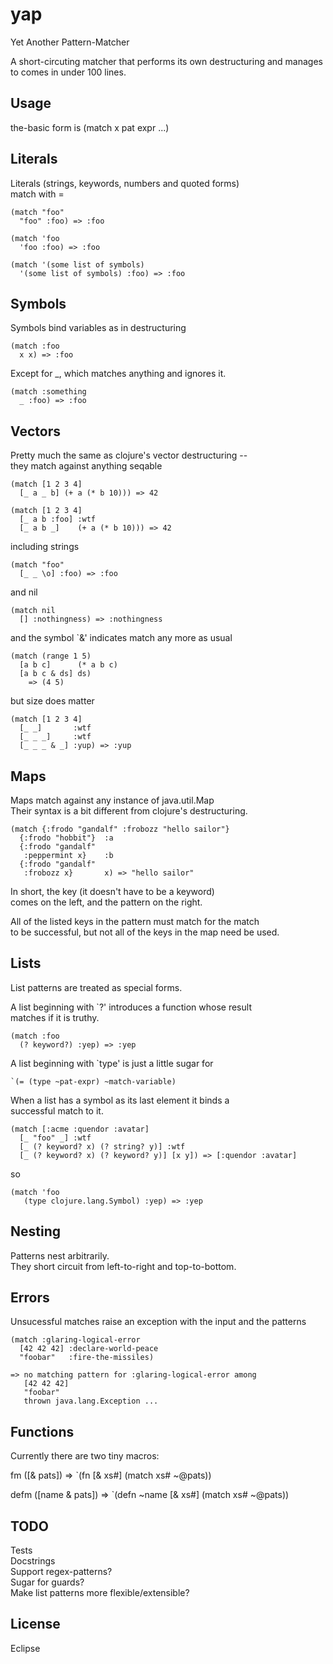 # yap

Yet Another Pattern-Matcher    

A short-circuting matcher that performs its own
destructuring and manages to comes in under 100 lines.

## Usage

the-basic form is (match x pat expr ...)

## Literals

Literals (strings, keywords, numbers and quoted forms)    
match with =

    (match "foo"
      "foo" :foo) => :foo

    (match 'foo
      'foo :foo) => :foo

    (match '(some list of symbols)
      '(some list of symbols) :foo) => :foo

## Symbols

Symbols bind variables as in destructuring

    (match :foo 
      x x) => :foo

Except for _, which matches anything and ignores it.

    (match :something
      _ :foo) => :foo

## Vectors

Pretty much the same as clojure's vector destructuring --     
they match against anything seqable

    (match [1 2 3 4]
      [_ a _ b] (+ a (* b 10))) => 42

    (match [1 2 3 4]
      [_ a b :foo] :wtf
      [_ a b _]    (+ a (* b 10))) => 42

including strings    

    (match "foo"
      [_ _ \o] :foo) => :foo

and nil    

    (match nil
      [] :nothingness) => :nothingness

and the symbol `&' indicates match any more as usual

    (match (range 1 5)
      [a b c]      (* a b c)
      [a b c & ds] ds)
        => (4 5)

but size does matter    

    (match [1 2 3 4]
      [_ _]       :wtf
      [_ _ _]     :wtf
      [_ _ _ & _] :yup) => :yup

## Maps

Maps match against any instance of java.util.Map    
Their syntax is a bit different from clojure's
destructuring.

    (match {:frodo "gandalf" :frobozz "hello sailor"}
      {:frodo "hobbit"}  :a
      {:frodo "gandalf" 
       :peppermint x}    :b
      {:frodo "gandalf"
       :frobozz x}       x) => "hello sailor"

In short, the key (it doesn't have to be a keyword)    
comes on the left, and the pattern on the right. 

All of the listed keys in the pattern must match for the match     
to be successful, but not all of the keys in the map need be used.

## Lists

List patterns are treated as special forms.

A list beginning with `?' introduces a function whose result   
matches if it is truthy.

    (match :foo
      (? keyword?) :yep) => :yep

A list beginning with `type' is just a little sugar for
  
    `(= (type ~pat-expr) ~match-variable)

When a list has a symbol as its last element it binds a    
successful match to it.    

    (match [:acme :quendor :avatar]
      [_ "foo" _] :wtf
      [_ (? keyword? x) (? string? y)] :wtf    
      [_ (? keyword? x) (? keyword? y)] [x y]) => [:quendor :avatar]    

so    

    (match 'foo
       (type clojure.lang.Symbol) :yep) => :yep

## Nesting

Patterns nest arbitrarily.    
They short circuit from left-to-right and top-to-bottom.

## Errors

Unsucessful matches raise an exception with the input and the patterns

    (match :glaring-logical-error
      [42 42 42] :declare-world-peace
      "foobar"   :fire-the-missiles)

    => no matching pattern for :glaring-logical-error among    
       [42 42 42]
       "foobar"
       thrown java.lang.Exception ...

## Functions

Currently there are two tiny macros:

fm   ([& pats]) => `(fn [& xs#] (match xs# ~@pats))       

defm ([name & pats]) => `(defn ~name [& xs#] (match xs# ~@pats))    

## TODO

Tests    
Docstrings    
Support regex-patterns?    
Sugar for guards?    
Make list patterns more flexible/extensible?    

## License

Eclipse
